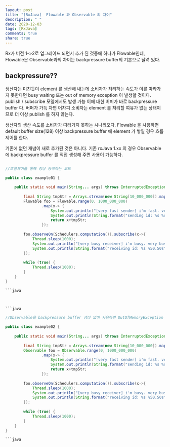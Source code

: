 ```yaml
---
layout: post
title: "[RxJava]  Flowable 과 Observable 의 차이"
description: " "
date: 2020-12-03
tags: [RxJava]
comments: true
share: true
---
```




Rx가 버전 1->2로 업그레이드 되면서 추가 된 것중에 하나가 Flowable인데,
Flowable은 Observable과의 차이는 backpressure buffer의 기본으로 달려 있다.

## backpressure??


생산자는 미친듯이 element 를 생산해 내는데 소비자가 처리하는 속도가 이를 따라가지 못한다면 busy waiting 또는  out of memory exception 이 발생할 것이다. publish / subscribe 모델에서도 발생 가능
이에 대한 버퍼가 바로 backpressure buffer 다. 버퍼가 가득 차면 어차피 소비자는 element 를 처리할 여유가 없는 상태이므로 더 이상 publish 를 하지 않는다.

생산자의 생산 속도를 소비자가 따라가지 못하는 시나리오다.
Flowable 을 사용하면 default buffer size(128) 이상 backpressure buffer 에 element 가 쌓일 경우 흐름제어를 한다.

기존에 없던 개념이 새로 추가된 것은 아니다. 기존 rxJava 1.xx 의 경우 Observable 에 backpressure buffer 를 직접 생성해 주면 사용이 가능하다.


```java

//흐름제어를 통해 정상 동작하는 코드

public class example01 {
 
    public static void main(String... args) throws InterruptedException {
 
        final String tmpStr = Arrays.stream(new String[10_000_000]).map(x->"*").collect(Collectors.joining());
        Flowable foo = Flowable.range(0, 1000_000_000)
                .map(x-> {
                    System.out.println("[very fast sender] i'm fast. very fast.");
                    System.out.println(String.format("sending id: %s %d%50.50s", Thread.currentThread().getName(), x, tmpStr));
                    return x+tmpStr;
                });
 
        foo.observeOn(Schedulers.computation()).subscribe(x->{
            Thread.sleep(1000);
            System.out.println("[very busy receiver] i'm busy. very busy.");
            System.out.println(String.format("receiving id: %s %50.50s", Thread.currentThread().getName(), x));
        });
 
        while (true) {
            Thread.sleep(1000);
        }
    }
}

```java



```java

//Observable을 backpressure buffer 생성 없이 사용하면 OutOfMemoryException

public class example02 {
 
    public static void main(String... args) throws InterruptedException {
 
        final String tmpStr = Arrays.stream(new String[10_000_000]).map(x->"*").collect(Collectors.joining());
        Observable foo = Observable.range(0, 1000_000_000)
                .map(x-> {
                    System.out.println("[very fast sender] i'm fast. very fast.");
                    System.out.println(String.format("sending id: %s %d%50.50s", Thread.currentThread().getName(), x, tmpStr));
                    return x+tmpStr;
                });
 
        foo.observeOn(Schedulers.computation()).subscribe(x->{
            Thread.sleep(1000);
            System.out.println("[very busy receiver] i'm busy. very busy.");
            System.out.println(String.format("receiving id: %s %50.50s", Thread.currentThread().getName(), x));
        });
 
        while (true) {
            Thread.sleep(1000);
        }
    }
}

```java
